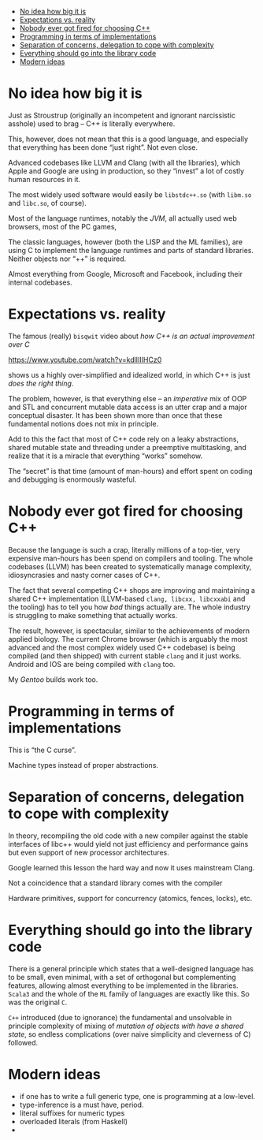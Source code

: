 - [No idea how big it is](#orgfdf9061)
- [Expectations vs. reality](#org38fc5b5)
- [Nobody ever got fired for choosing C++](#org05f2705)
- [Programming in terms of implementations](#orge1d202c)
- [Separation of concerns, delegation to cope with complexity](#orgf99b40e)
- [Everything should go into the library code](#org68172aa)
- [Modern ideas](#org0ed94d3)



<a id="orgfdf9061"></a>

# No idea how big it is

Just as Stroustrup (originally an incompetent and ignorant narcissistic asshole) used to brag &#x2013; C++ is literally everywhere.

This, however, does not mean that this is a good language, and especially that everything has been done &ldquo;just right&rdquo;. Not even close.

Advanced codebases like LLVM and Clang (with all the libraries), which Apple and Google are using in production, so they &ldquo;invest&rdquo; a lot of costly human resources in it.

The most widely used software would easily be `libstdc++.so` (with `libm.so` and `libc.so`, of course).

Most of the language runtimes, notably the *JVM*, all actually used web browsers, most of the PC games,

The classic languages, however (both the LISP and the ML families), are using C to implement the language runtimes and parts of standard libraries. Neither objects nor &ldquo;++&rdquo; is required.

Almost everything from Google, Microsoft and Facebook, including their internal codebases.


<a id="org38fc5b5"></a>

# Expectations vs. reality

The famous (really) `bisqwit` video about *how C++ is an actual improvement over C*

<https://www.youtube.com/watch?v=kdlIlIIHCz0>

shows us a highly over-simplified and idealized world, in which C++ is just *does the right thing*.

The problem, however, is that everything else &#x2013; an *imperative* mix of OOP and STL and concurrent mutable data access is an utter crap and a major conceptual disaster. It has been shown more than once that these fundamental notions does not mix in principle.

Add to this the fact that most of C++ code rely on a leaky abstractions, shared mutable state and threading under a preemptive multitasking, and realize that it is a miracle that everything &ldquo;works&rdquo; somehow.

The &ldquo;secret&rdquo; is that time (amount of man-hours) and effort spent on coding and debugging is enormously wasteful.


<a id="org05f2705"></a>

# Nobody ever got fired for choosing C++

Because the language is such a crap, literally millions of a top-tier, very expensive man-hours has been spend on compilers and tooling. The whole codebases (LLVM) has been created to systematically manage complexity, idiosyncrasies and nasty corner cases of C++.

The fact that several competing C++ shops are improving and maintaining a shared C++ implementation (LLVM-based `clang, libcxx, libcxxabi` and the tooling) has to tell you how *bad* things actually are. The whole industry is struggling to make something that actually works.

The result, however, is spectacular, similar to the achievements of modern applied biology. The current Chrome browser (which is arguably the most advanced and the most complex widely used C++ codebase) is being compiled (and then shipped) with current stable `clang` and it just works. Android and IOS are being compiled with `clang` too.

My *Gentoo* builds work too.


<a id="orge1d202c"></a>

# Programming in terms of implementations

This is &ldquo;the C curse&rdquo;.

Machine types instead of proper abstractions.


<a id="orgf99b40e"></a>

# Separation of concerns, delegation to cope with complexity

In theory, recompiling the old code with a new compiler against the stable interfaces of libc++ would yield not just efficiency and performance gains but even support of new processor architectures.

Google learned this lesson the hard way and now it uses mainstream Clang.

Not a coincidence that a standard library comes with the compiler

Hardware primitives, support for concurrency (atomics, fences, locks), etc.


<a id="org68172aa"></a>

# Everything should go into the library code

There is a general principle which states that a well-designed language has to be small, even minimal, with a set of orthogonal but complementing features, allowing almost everything to be implemented in the libraries. `Scala3` and the whole of the `ML` family of languages are exactly like this. So was the original `C`.

`C++` introduced (due to ignorance) the fundamental and unsolvable in principle complexity of mixing of *mutation of objects with have a shared state*, so endless complications (over naive simplicity and cleverness of C) followed.


<a id="org0ed94d3"></a>

# Modern ideas

-   if one has to write a full generic type, one is programming at a low-level.
-   type-inference is a must have, period.
-   literal suffixes for numeric types
-   overloaded literals (from Haskell)
-
